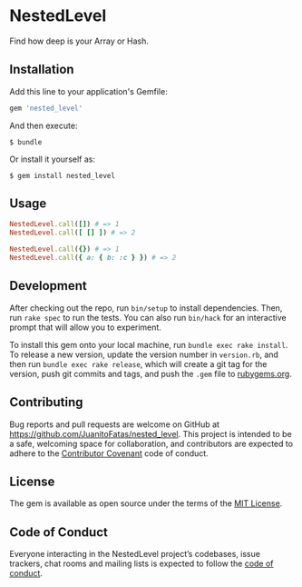 # NestedLevel

Find how deep is your Array or Hash.

## Installation

Add this line to your application's Gemfile:

```ruby
gem 'nested_level'
```

And then execute:

    $ bundle

Or install it yourself as:

    $ gem install nested_level

## Usage

```ruby
NestedLevel.call([]) # => 1
NestedLevel.call([ [] ]) # => 2

NestedLevel.call({}) # => 1
NestedLevel.call({ a: { b: :c } }) # => 2
```

## Development

After checking out the repo, run `bin/setup` to install dependencies. Then, run `rake spec` to run the tests. You can also run `bin/hack` for an interactive prompt that will allow you to experiment.

To install this gem onto your local machine, run `bundle exec rake install`. To release a new version, update the version number in `version.rb`, and then run `bundle exec rake release`, which will create a git tag for the version, push git commits and tags, and push the `.gem` file to [rubygems.org](https://rubygems.org).

## Contributing

Bug reports and pull requests are welcome on GitHub at https://github.com/JuanitoFatas/nested_level. This project is intended to be a safe, welcoming space for collaboration, and contributors are expected to adhere to the [Contributor Covenant](http://contributor-covenant.org) code of conduct.

## License

The gem is available as open source under the terms of the [MIT License](https://opensource.org/licenses/MIT).

## Code of Conduct

Everyone interacting in the NestedLevel project’s codebases, issue trackers, chat rooms and mailing lists is expected to follow the [code of conduct](https://github.com/JuanitoFatas/nested_level/blob/master/CODE_OF_CONDUCT.md).
